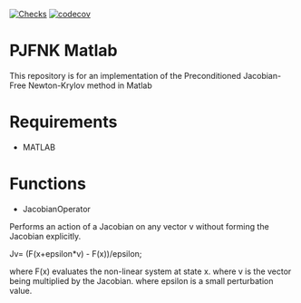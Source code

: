 [![Checks](https://github.com/aladshaw3/pjfnk_matlab/actions/workflows/unit_tests.yml/badge.svg)](https://github.com/aladshaw3/pjfnk_matlab/actions/workflows/unit_tests.yml)
[![codecov](https://codecov.io/gh/aladshaw3/pjfnk_matlab/branch/main/graph/badge.svg)](https://codecov.io/gh/aladshaw3/pjfnk_matlab) 

# PJFNK Matlab
This repository is for an implementation of the Preconditioned Jacobian-Free Newton-Krylov method in Matlab

# Requirements

- MATLAB

# Functions

- JacobianOperator

Performs an action of a Jacobian on any vector v without forming the Jacobian
explicitly. 

Jv= (F(x+epsilon*v) - F(x))/epsilon;

where F(x) evaluates the non-linear system at state x.
where v is the vector being multiplied by the Jacobian.
where epsilon is a small perturbation value. 
